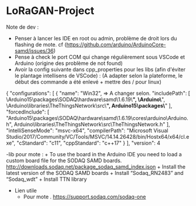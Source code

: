 # LoRaGAN-Project


Note de dev :

- Penser à lancer les IDE en root ou admin, problème de droit lors du flashing de mote.
cf (https://github.com/arduino/ArduinoCore-samd/issues/36)
- Pense à check le port COM qui change régulièrement sous VSCode et Arduino (origine des problème de not found)
- Avoir la config suivante dans cpp_properties pour les libs (afin d'éviter le plantage intellisens de VSCode) : (A adapter selon la plateforme, le début des commande a été enlevé + mettre des / pour linux)

{
    "configurations": [
        {
            "name": "Win32", => A changer selon.
            "includePath": [
                \\Arduino15\\packages\\SODAQ\\hardware\\samd\\1.6.19\\**",
                \\Arduino\\**",
                \\Arduino\\libraries\\TheThingsNetwork\\src\\**",
                Arduino15\\packages\\**"
            ],
            "forcedInclude": [
                "Arduino15\\packages\\SODAQ\\hardware\\samd\\1.6.19\\cores\\arduino\\Arduino.h",
                Arduino\\libraries\\TheThingsNetwork\\src\\TheThingsNetwork.h"
            ],
            "intelliSenseMode": "msvc-x64",
            "compilerPath": "Microsoft Visual Studio/2017/Community/VC/Tools/MSVC/14.14.26428/bin/Hostx64/x64/cl.exe",
            "cStandard": "c11",
            "cppStandard": "c++17"
        }
    ],
    "version": 4


-lib pour mote : 
    + To use the board in the Arduino IDE you need to load a custom board file for the SODAQ SAMD boards.
http://downloads.sodaq.net/package_sodaq_samd_index.json
    + Install the latest version of the SODAQ SAMD boards
    + Install “Sodaq_RN2483” and “Sodaq_wdt”
    + Install TTN library
- Lien utile 
    + Pour mote
        . https://support.sodaq.com/sodaq-one